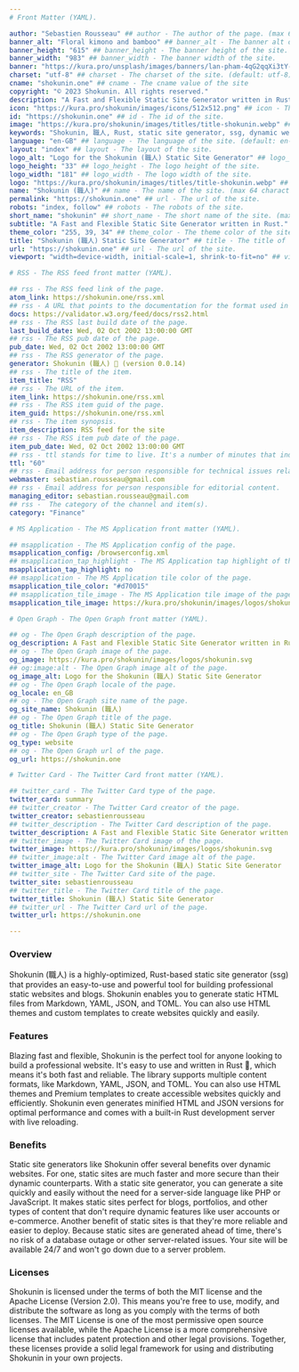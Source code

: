 ```yaml
---
# Front Matter (YAML).

author: "Sebastien Rousseau" ## author - The author of the page. (max 64 characters)
banner_alt: "Floral kimono and bamboo" ## banner_alt - The banner alt of the site.
banner_height: "615" ## banner_height - The banner height of the site.
banner_width: "983" ## banner_width - The banner width of the site.
banner: "https://kura.pro/unsplash/images/banners/lan-pham-4qG2qqXi3tY-unsplash.jpg" ## banner - The banner of the site.
charset: "utf-8" ## charset - The charset of the site. (default: utf-8)
cname: "shokunin.one" ## cname - The cname value of the site
copyright: "© 2023 Shokunin. All rights reserved."
description: "A Fast and Flexible Static Site Generator written in Rust." ## description - The description of the site. (max 160 characters)
icon: "https://kura.pro/shokunin/images/icons/512x512.png" ## icon - The icon of the site in SVG format.
id: "https://shokunin.one" ## id - The id of the site.
image: "https://kura.pro/shokunin/images/titles/title-shokunin.webp" ## image - The main logo of the site in SVG format.
keywords: "Shokunin, 職人, Rust, static site generator, ssg, dynamic websites, HTML themes, templates, Markdown, YAML, JSON, TOML" ## keywords - The keywords of the site. (comma separated, max 10 keywords)
language: "en-GB" ## language - The language of the site. (default: en-GB)
layout: "index" ## layout - The layout of the site.
logo_alt: "Logo for the Shokunin (職人) Static Site Generator" ## logo_alt - The logo alt of the site.
logo_height: "33" ## logo_height - The logo height of the site.
logo_width: "181" ## logo_width - The logo width of the site.
logo: "https://kura.pro/shokunin/images/titles/title-shokunin.webp" ## logo - The logo of the site in SVG format.
name: "Shokunin (職人)" ## name - The name of the site. (max 64 characters)
permalink: "https://shokunin.one" ## url - The url of the site.
robots: "index, follow" ## robots - The robots of the site.
short_name: "shokunin" ## short_name - The short name of the site. (max 12 characters)
subtitle: "A Fast and Flexible Static Site Generator written in Rust." ## subtitle - The subtitle of the page. (max 64 characters)
theme_color: "255, 39, 34" ## theme_color - The theme color of the site.
title: "Shokunin (職人) Static Site Generator" ## title - The title of the page. (max 64 characters)
url: "https://shokunin.one" ## url - The url of the site.
viewport: "width=device-width, initial-scale=1, shrink-to-fit=no" ## viewport - The viewport of the site.

# RSS - The RSS feed front matter (YAML).

## rss - The RSS feed link of the page.
atom_link: https://shokunin.one/rss.xml
## rss - A URL that points to the documentation for the format used in the RSS file.
docs: https://validator.w3.org/feed/docs/rss2.html
## rss - The RSS last build date of the page.
last_build_date: Wed, 02 Oct 2002 13:00:00 GMT
## rss - The RSS pub date of the page.
pub_date: Wed, 02 Oct 2002 13:00:00 GMT
## rss - The RSS generator of the page.
generator: Shokunin (職人) 🦀 (version 0.0.14)
## rss - The title of the item.
item_title: "RSS"
## rss - The URL of the item.
item_link: https://shokunin.one/rss.xml
## rss - The RSS item guid of the page.
item_guid: https://shokunin.one/rss.xml
## rss - The item synopsis.
item_description: RSS feed for the site
## rss - The RSS item pub date of the page.
item_pub_date: Wed, 02 Oct 2002 13:00:00 GMT
## rss - ttl stands for time to live. It's a number of minutes that indicates how long a channel can be cached before refreshing from the source.
ttl: "60"
## rss - Email address for person responsible for technical issues relating to channel.
webmaster: sebastian.rousseau@gmail.com
## rss - Email address for person responsible for editorial content.
managing_editor: sebastian.rousseau@gmail.com
## rss -  The category of the channel and item(s).
category: "Finance"

# MS Application - The MS Application front matter (YAML).

## msapplication - The MS Application config of the page.
msapplication_config: /browserconfig.xml
## msapplication_tap_highlight - The MS Application tap highlight of the page.
msapplication_tap_highlight: no
## msapplication - The MS Application tile color of the page.
msapplication_tile_color: "#d70015"
## msapplication_tile_image - The MS Application tile image of the page.
msapplication_tile_image: https://kura.pro/shokunin/images/logos/shokunin.svg

# Open Graph - The Open Graph front matter (YAML).

## og - The Open Graph description of the page.
og_description: A Fast and Flexible Static Site Generator written in Rust.
## og - The Open Graph image of the page.
og_image: https://kura.pro/shokunin/images/logos/shokunin.svg
## og:image:alt - The Open Graph image alt of the page.
og_image_alt: Logo for the Shokunin (職人) Static Site Generator
## og - The Open Graph locale of the page.
og_locale: en_GB
## og - The Open Graph site name of the page.
og_site_name: Shokunin (職人)
## og - The Open Graph title of the page.
og_title: Shokunin (職人) Static Site Generator
## og - The Open Graph type of the page.
og_type: website
## og - The Open Graph url of the page.
og_url: https://shokunin.one

# Twitter Card - The Twitter Card front matter (YAML).

## twitter_card - The Twitter Card type of the page.
twitter_card: summary
## twitter_creator - The Twitter Card creator of the page.
twitter_creator: sebastienrousseau
## twitter_description - The Twitter Card description of the page.
twitter_description: A Fast and Flexible Static Site Generator written in Rust.
## twitter_image - The Twitter Card image of the page.
twitter_image: https://kura.pro/shokunin/images/logos/shokunin.svg
## twitter_image:alt - The Twitter Card image alt of the page.
twitter_image_alt: Logo for the Shokunin (職人) Static Site Generator
## twitter_site - The Twitter Card site of the page.
twitter_site: sebastienrousseau
## twitter_title - The Twitter Card title of the page.
twitter_title: Shokunin (職人) Static Site Generator
## twitter_url - The Twitter Card url of the page.
twitter_url: https://shokunin.one

---
```


### Overview

Shokunin (職人) is a highly-optimized, Rust-based static site generator (ssg) that provides an easy-to-use and powerful tool for building professional static websites and blogs. Shokunin enables you to generate static HTML files from Markdown, YAML, JSON, and TOML. You can also use HTML themes and custom templates to create websites quickly and easily.

### Features

Blazing fast and flexible, Shokunin is the perfect tool for anyone looking to build a professional website. It's easy to use and written in Rust 🦀, which means it's both fast and reliable. The library supports multiple content formats, like Markdown, YAML, JSON, and TOML. You can also use HTML themes and Premium templates to create accessible websites quickly and efficiently. Shokunin even generates minified HTML and JSON versions for optimal performance and comes with a built-in Rust development server with live reloading.

### Benefits

Static site generators like Shokunin offer several benefits over dynamic websites. For one, static sites are much faster and more secure than their dynamic counterparts. With a static site generator, you can generate a site quickly and easily without the need for a server-side language like PHP or JavaScript. It makes static sites perfect for blogs, portfolios, and other types of content that don't require dynamic features like user accounts or e-commerce. Another benefit of static sites is that they're more reliable and easier to deploy. Because static sites are generated ahead of time, there's no risk of a database outage or other server-related issues. Your site will be available 24/7 and won't go down due to a server problem.

### Licenses

Shokunin is licensed under the terms of both the MIT license and the Apache License (Version 2.0). This means you're free to use, modify, and distribute the software as long as you comply with the terms of both licenses. The MIT License is one of the most permissive open source licenses available, while the Apache License is a more comprehensive license that includes patent protection and other legal provisions. Together, these licenses provide a solid legal framework for using and distributing Shokunin in your own projects.
